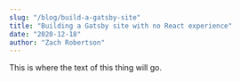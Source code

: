```yaml
---
slug: "/blog/build-a-gatsby-site"
title: "Building a Gatsby site with no React experience"
date: "2020-12-18"
author: "Zach Robertson"
---
```


This is where the text of this thing will go.